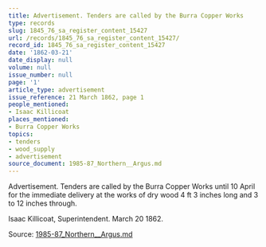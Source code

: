 ```yaml
---
title: Advertisement. Tenders are called by the Burra Copper Works
type: records
slug: 1845_76_sa_register_content_15427
url: /records/1845_76_sa_register_content_15427/
record_id: 1845_76_sa_register_content_15427
date: '1862-03-21'
date_display: null
volume: null
issue_number: null
page: '1'
article_type: advertisement
issue_reference: 21 March 1862, page 1
people_mentioned:
- Isaac Killicoat
places_mentioned:
- Burra Copper Works
topics:
- tenders
- wood_supply
- advertisement
source_document: 1985-87_Northern__Argus.md
---
```


Advertisement.  Tenders are called by the Burra Copper Works until 10 April for the immediate delivery at the works of dry wood 4 ft 3 inches long and 3 to 12 inches through.

Isaac Killicoat, Superintendent.  March 20 1862.

Source: [1985-87_Northern__Argus.md](/downloads/markdown/1985-87_Northern__Argus.md)
